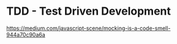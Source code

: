 # TDD - Test Driven Development

https://medium.com/javascript-scene/mocking-is-a-code-smell-944a70c90a6a


